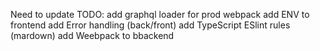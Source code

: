 Need to update
TODO:
add graphql loader for prod webpack
add ENV to frontend
add Error handling (back/front)
add TypeScript ESlint rules (mardown)
add Weebpack to bbackend